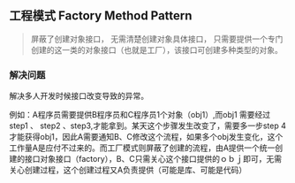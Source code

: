 ## 工程模式 Factory Method Pattern

> 屏蔽了创建对象接口， 无需清楚创建对象具体接口， 只需要提供一个专门创建的这一类的对象接口（也就是工厂），该接口可创建多种类型的对象。

### 解决问题

解决多人开发时候接口改变导致的异常。

例如：A程序员需要提供B程序员和C程序员1个对象（obj1）,而obj1 需要经过 step1 、 step2 、step3,才能拿到。某天这个步骤发生改变了，需要多一步step 4才能获得obj1，因此A需要通知B、C修改这个流程，如果多个obj发生变化，这个工作量A是应付不过来的。而工厂模式则屏蔽了创建的流程，由A提供一个统一创建的接口对象接口（factory），B、C只需关心这个接口提供的ｏｂｊ即可，无需关心创建过程，这个创建过程又A负责提供（可能是库、可能是代码）